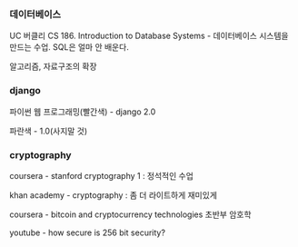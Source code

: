 ### 데이터베이스

UC 버클리 CS 186. Introduction to Database Systems - 데이터베이스 시스템을 만드는 수업. SQL은 얼마 안 배운다.

알고리즘, 자료구조의 확장



### django

파이썬 웹 프로그래밍(빨간색) - django 2.0

파란색 - 1.0(사지말 것)	



### cryptography

coursera - stanford cryptography 1 : 정석적인 수업

khan academy - cryptography : 좀 더 라이트하게 재미있게

coursera - bitcoin and cryptocurrency technologies 초반부 암호학

youtube - how secure is 256 bit security?